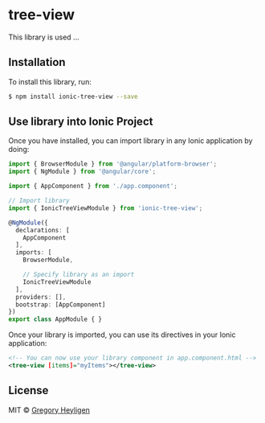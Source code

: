 # tree-view

This library is used ...

## Installation

To install this library, run:

```bash
$ npm install ionic-tree-view --save
```

## Use library into Ionic Project

Once you have installed, you can import library in any Ionic application by doing:

```typescript
import { BrowserModule } from '@angular/platform-browser';
import { NgModule } from '@angular/core';

import { AppComponent } from './app.component';

// Import library
import { IonicTreeViewModule } from 'ionic-tree-view';

@NgModule({
  declarations: [
    AppComponent
  ],
  imports: [
    BrowserModule,

    // Specify library as an import
    IonicTreeViewModule
  ],
  providers: [],
  bootstrap: [AppComponent]
})
export class AppModule { }
```

Once your library is imported, you can use its directives in your Ionic application:

```xml
<!-- You can now use your library component in app.component.html -->
<tree-view [items]="myItems"></tree-view>
```
## License

MIT © [Gregory Heyligen](mailto:cudderheyl@gmail.com)
